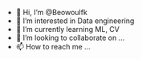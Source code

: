 - 👋 Hi, I’m @Beowoulfk
- 👀 I’m interested in Data engineering 
- 🌱 I’m currently learning  ML, CV
- 💞️ I’m looking to collaborate on ...
- 📫 How to reach me ...

<!---
Beowoulfk/Beowoulfk is a ✨ special ✨ repository because its `README.md` (this file) appears on your GitHub profile.
You can click the Preview link to take a look at your changes.
--->
